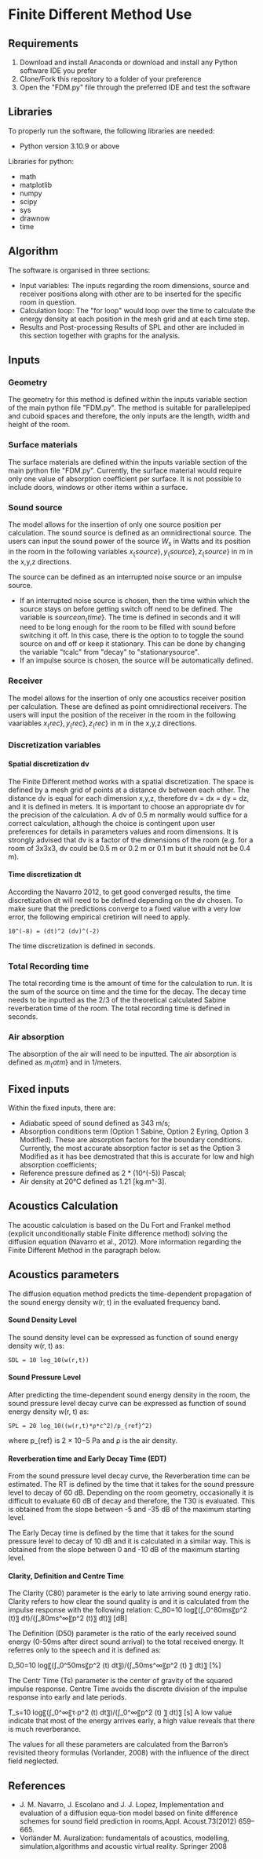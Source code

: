 # Finite Different Method Use

## Requirements
1. Download and install Anaconda or download and install any Python software IDE you prefer
2. Clone/Fork this repository to a folder of your preference
3. Open the "FDM.py" file through the preferred IDE and test the software

## Libraries
To properly run the software, the following libraries are needed:
- Python version 3.10.9 or above

Libraries for python:
- math
- matplotlib
- numpy
- scipy
- sys
- drawnow
- time

## Algorithm
The software is organised in three sections:
- Input variables:
    The inputs regarding the room dimensions, source and receiver positions along with other are to be inserted for the specific room in question.
- Calculation loop:
    The "for loop" would loop over the time to calculate the energy density at each position in the mesh grid and at each time step.
- Results and Post-processing
    Results of SPL and other are included in this section together with graphs for the analysis.

## Inputs

### Geometry
The geometry for this method is defined within the inputs variable section of the main python file "FDM.py".
The method is suitable for parallelepiped and cuboid spaces and therefore, the only inputs are the length, width and height of the room.

### Surface materials
The surface materials are defined within the inputs variable section of the main python file "FDM.py".
Currently, the surface material would require only one value of absorption coefficient per surface.
It is not possible to include doors, windows or other items within a surface. 

### Sound source
The model allows for the insertion of only one source position per calculation. 
The sound source is defined as an omnidirectional source. The users can input the sound power of the source $W_s$ in Watts and its position in the room in the following variables $x_\{source\},y_\{source\},z_\{source\}$ in m in the x,y,z directions.

The source can be defined as an interrupted noise source or an impulse source. 
- If an interrupted noise source is chosen, then the time within which the source stays on before getting switch off need to be defined. The variable is $sourceon_\{time\}$. The time is defined in seconds and it will need to be long enough for the room to be filled with sound before switching it off. 
In this case, there is the option to to toggle the sound source on and off or keep it stationary. This can be done by changing the variable "tcalc" from "decay" to "stationarysource".
- If an impulse source is chosen, the source will be automatically defined.

### Receiver
The model allows for the insertion of only one acoustics receiver position per calculation. These are defined as point omnidirectional receivers. The users will input the position of the receiver in the room in the following vaariables $x_\{rec\},y_\{rec\},z_\{rec\}$ in m in the x,y,z directions.

### Discretization variables
#### Spatial discretization dv
The Finite Different method works with a spatial discretization. The space is defined by a mesh grid of points at a distance dv between each other. The distance dv is equal for each dimension x,y,z, therefore dv = dx = dy = dz, and it is defined in meters. 
It is important to choose an appropriate dv for the precision of the calculation. 
A dv of 0.5 m normally would suffice for a correct calculation, although the choice is contingent upon user preferences for details in parameters values and room dimensions. It is strongly advised that dv is a factor of the dimensions of the room (e.g. for a room of 3x3x3, dv could be 0.5 m or 0.2 m or 0.1 m but it should not be 0.4 m). 

#### Time discretization dt
According the Navarro 2012, to get good converged results, the time discretization dt will need to be defined depending on the dv chosen. 
To make sure that the predictions converge to a fixed value with a very low error, the following empirical cretirion will need to apply.
```{math}
10^(-8) = (dt)^2 (dv)^(-2)
```
The time discretization is defined in seconds. 

### Total Recording time
The total recording time is the amount of time for the calculation to run. It is the sum of the source on time and the time for the decay. 
The decay time needs to be inputted as the 2/3 of the theoretical calculated Sabine reverberation time of the room.
The total recording time is defined in seconds.

### Air absorption
The absorption of the air will need to be inputted. The air absorption is defined as $m_\{atm\}$ and in 1/meters. 

## Fixed inputs
Within the fixed inputs, there are:
- Adiabatic speed of sound defined as 343 m/s;
- Absorption conditions term (Option 1 Sabine, Option 2 Eyring, Option 3 Modified). These are absorption factors for the boundary conditions. Currently, the most accurate absorption factor is set as the Option 3 Modified as it has bee demostrated that this is accurate for low and high absorption coefficients;
- Reference pressure defined as 2 * (10^(-5)) Pascal;
- Air density at 20°C defined as 1.21 [kg.m^-3].

## Acoustics Calculation
The acoustic calculation is based on the Du Fort and Frankel method (explicit unconditionally stable Finite difference method) solving the diffusion equation (Navarro et al., 2012). More information regarding the Finite Different Method in the paragraph below.

## Acoustics parameters

The diffusion equation method predicts the time-dependent propagation of the sound energy density w(r, t) in the evaluated frequency band. 

#### Sound Density Level
The sound density level can be expressed as function of sound energy density w(r, t) as:
```{math}
SDL = 10 log_10⁡(w(r,t))
```

#### Sound Pressure Level
After predicting the time-dependent sound energy density in the room, the sound pressure level decay curve can be expressed as function of sound energy density w(r, t) as:
```{math}
SPL = 20 log_10⁡((w(r,t)*ρ*c^2)/p_{ref}^2) 
```
where p_{ref} is 2 × 10−5 Pa and ρ is the air density.

#### Reverberation time and Early Decay Time (EDT)
From the sound pressure level decay curve, the Reverberation time can be estimated. The RT is defined by the time that it takes for the sound pressure level to decay of 60 dB. Depending on the room geometry, occasionally it is difficult to evaluate 60 dB of decay and therefore, the T30 is evaluated. This is obtained from the slope between -5 and -35 dB of the maximum starting level.  

The Early Decay time is defined by the time that it takes for the sound pressure level to decay of 10 dB and it is calculated in a similar way. This is obtained from the slope between 0 and -10 dB of the maximum starting level. 

#### Clarity, Definition and Centre Time

The Clarity (C80) parameter is the early to late arriving sound energy ratio. Clarity refers to how clear the sound quality is and it is calculated from the impulse response with the following relation:
C_80=10 log⁡〖(∫_0^80ms〖p^2 (t)〗 dt)/(∫_80ms^∞〖p^2 (t)〗 dt)〗    [dB]

The Definition (D50) parameter is the ratio of the early received sound energy (0-50ms after direct sound arrival) to the total received energy. It referres only to the speech and it is defined as: 

D_50=10 log⁡〖(∫_0^50ms〖p^2 (t)  dt〗)/(∫_50ms^∞〖p^2 (t) 〗 dt)〗    [%]

The Centr Time (Ts) parameter is the center of gravity of the squared impulse response. Centre Time avoids the discrete division of the impulse response into early and late periods. 

T_s=10 log⁡〖(∫_0^∞〖τ∙p^2 (t)  dt〗)/(∫_0^∞〖p^2 (t) 〗  dt)〗    [s]
A low value indicate that most of the energy arrives early, a high value reveals that there is much reverberance.

The values for all these parameters are calculated from the Barron’s revisited theory formulas (Vorlander, 2008) with the influence of the direct field neglected.

## References
- J. M. Navarro, J. Escolano and J. J. Lopez, Implementation and evaluation of a diffusion equa-tion model based on finite difference schemes for sound field prediction in rooms,Appl. Acoust.73(2012) 659–665.
- Vorländer M. Auralization: fundamentals of acoustics, modelling, simulation,algorithms and acoustic virtual reality. Springer 2008
